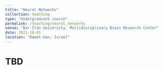 ```yaml
---
title: "Neural Networks"
collection: teaching
type: "Undergraduate course"
permalink: /teaching/neural_networks
venue: "Bar-Ilan University, Multidisciplinary Brain Research Center"
date: 2021-10-01
location: "Ramat-Gan, Israel"
---
```


TBD
======